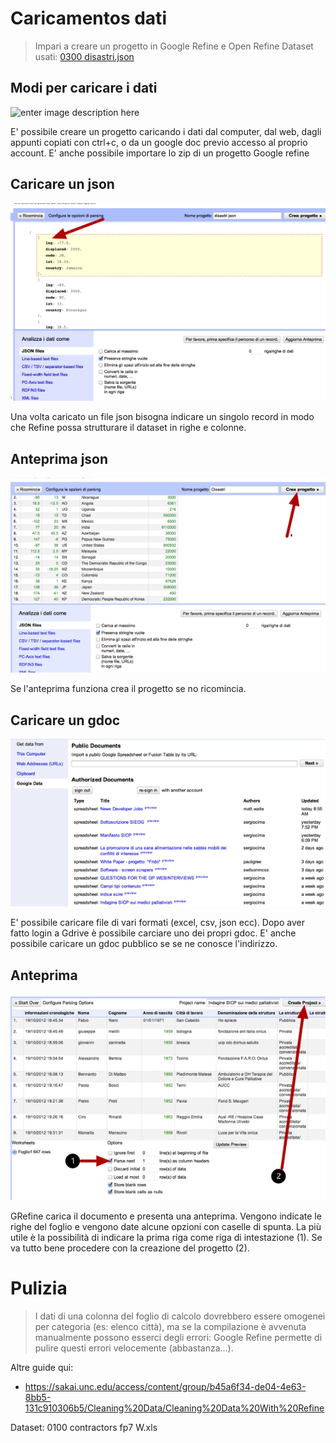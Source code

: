 

# Caricamentos dati
> Impari a creare un progetto in Google Refine e Open Refine
Dataset usati: [0300 disastri.json][1]

## Modi per caricare i dati
![enter image description here][2] 

E' possibile creare un progetto caricando i dati dal computer, dal web, dagli appunti copiati con ctrl+c, o da un google doc previo accesso al proprio account. E' anche possibile importare lo zip di un progetto Google refine

## Caricare un json
![enter image description here][4]

Una volta caricato un file json bisogna indicare un singolo record in modo che Refine possa strutturare il dataset in righe e colonne.

## Anteprima json
![enter image description here][5]

Se l'anteprima funziona crea il progetto se no ricomincia.

## Caricare un gdoc
![enter image description here][6]

E' possibile caricare file di vari formati (excel, csv, json ecc). Dopo aver fatto login a Gdrive è possibile carciare uno dei propri gdoc. E' anche possibile caricare un gdoc pubblico se se ne conosce l'indirizzo.

## Anteprima
![enter image description here][7]

GRefine carica il documento e presenta una anteprima. Vengono indicate le righe del foglio e vengono date alcune opzioni con caselle di spunta. La più utile è la possibilità di indicare la prima riga come riga di intestazione (1). Se va tutto bene procedere con la creazione del progetto (2).

# Pulizia

> I dati di una colonna del foglio di calcolo dovrebbero essere omogenei per categoria (es: elenco città), ma se la compilazione è avvenuta manualmente possono esserci degli errori: Google Refine permette di pulire questi errori velocemente (abbastanza...). 

Altre guide qui:
- https://sakai.unc.edu/access/content/group/b45a6f34-de04-4e63-8bb5-131c910306b5/Cleaning%20Data/Cleaning%20Data%20With%20Refine

Dataset: 0100 contractors fp7 W.xls


  [1]: https://www.dropbox.com/s/ovq6pqtn8hup00i/0300%20disastri.json
  [2]: https://www.dropbox.com/s/28uqkw42n55zv3c/media_1355734512098.png
  [3]: https://www.dropbox.com/s/wphjij1kttsuxp1/IMG_0217.JPG
  [4]: images/Caricamento_dati/Screen_Shot_2014-01-23_at_22.53.12.png
  [5]: images/Caricamento_dati/media_1390514131220.png
  [6]: images/Caricamento_dati/media_1355734683778.png
  [7]: images/Caricamento_dati/media_1355734770880.png
